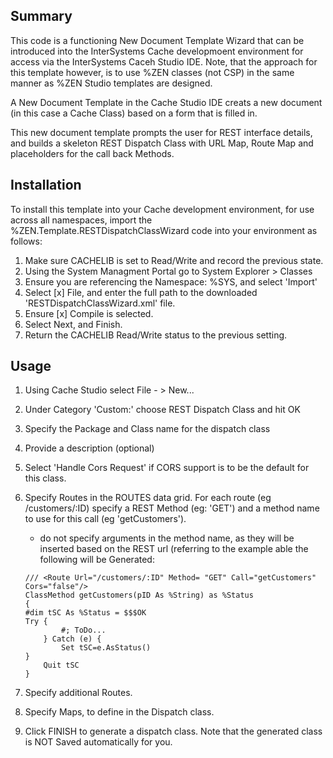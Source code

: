 ## Summary

This code is a functioning New Document Template Wizard that can be introduced into the InterSystems Cache developmoent environment for access via the InterSystems Caceh Studio IDE.  Note, that the approach for this template however, 
is to use %ZEN classes (not CSP) in the same manner as %ZEN Studio templates are designed.

A New Document Template in the Cache Studio IDE creats a new document (in this case a Cache Class) based on a form that is filled in. 

This new document template prompts the user for REST interface details, and builds a skeleton REST Dispatch Class with URL Map, Route Map and placeholders for the call back Methods.

## Installation

To install this template into your Cache development environment, for use across all namespaces, import the %ZEN.Template.RESTDispatchClassWizard code into your environment as follows:

1. Make sure CACHELIB is set to Read/Write and record the previous state.
2. Using the System Managment Portal go to System Explorer > Classes
3. Ensure you are referencing the Namespace: %SYS, and select 'Import'
4. Select [x] File, and enter the full path to the downloaded 'RESTDispatchClassWizard.xml' file.
5. Ensure [x] Compile is selected.
6. Select Next, and Finish.
7. Return the CACHELIB Read/Write status to the previous setting.


## Usage

1. Using Cache Studio select File - > New...
2. Under Category 'Custom:'  choose REST Dispatch Class and hit OK
3. Specify the Package and Class name for the dispatch class
4. Provide a description (optional)
5. Select 'Handle Cors Request' if CORS support is to be the default for this class.
6. Specify Routes in the ROUTES data grid.  For each route (eg /customers/:ID) specify a REST Method (eg: 'GET') and a method name to use for this call (eg 'getCustomers').
	- do not specify arguments in the method name, as they will be inserted based on the REST url (referring to the example able the following will be Generated: 
	
	```
	/// <Route Url="/customers/:ID" Method= "GET" Call="getCustomers" Cors="false"/>
	ClassMethod getCustomers(pID As %String) as %Status
	{
	#dim tSC As %Status = $$$OK
	Try {
			#; ToDo...
		} Catch (e) {
			Set tSC=e.AsStatus()
	}
		Quit tSC
	}
	```
	
7. Specify additional Routes.
8. Specify Maps, to define in the Dispatch class.
9. Click FINISH to generate a dispatch class.  Note that the generated class is NOT Saved automatically for you.


